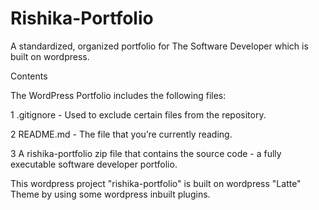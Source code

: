 # Rishika-Portfolio

A standardized, organized portfolio for The Software Developer which is built on wordpress.

Contents

The WordPress Portfolio includes the following files:

1 .gitignore - Used to exclude certain files from the repository.

2 README.md - The file that you’re currently reading.

3 A rishika-portfolio zip file that contains the source code - a fully executable software developer portfolio.

This wordpress project "rishika-portfolio" is built on wordpress "Latte" Theme by using some wordpress inbuilt plugins.
